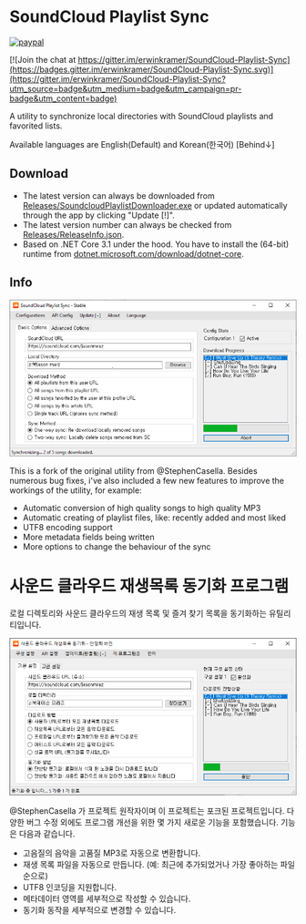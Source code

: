 # SoundCloud Playlist Sync


[![paypal](https://www.paypalobjects.com/en_US/i/btn/btn_donateCC_LG.gif)](https://www.paypal.com/cgi-bin/webscr?cmd=_donations&business=9M5KFV88LSJ7A&currency_code=EUR&source=url)

[![Join the chat at https://gitter.im/erwinkramer/SoundCloud-Playlist-Sync](https://badges.gitter.im/erwinkramer/SoundCloud-Playlist-Sync.svg)](https://gitter.im/erwinkramer/SoundCloud-Playlist-Sync?utm_source=badge&utm_medium=badge&utm_campaign=pr-badge&utm_content=badge)

A utility to synchronize local directories with SoundCloud playlists and favorited lists.

Available languages are English(Default) and Korean(한국어) [Behind↓]

## Download
- The latest version can always be downloaded from [Releases/SoundcloudPlaylistDownloader.exe](https://github.com/erwinkramer/SoundCloud-Playlist-Sync/raw/fix/Soundcloud%20Playlist%20Downloader/Releases/SoundcloudPlaylistDownloader.exe) or updated automatically through the app by clicking "Update [!]".
- The latest version number can always be checked from [Releases/ReleaseInfo.json](https://raw.githubusercontent.com/erwinkramer/SoundCloud-Playlist-Sync/fix/Soundcloud%20Playlist%20Downloader/Releases/ReleaseInfo.json).
- Based on .NET Core 3.1 under the hood. You have to install the (64-bit) runtime from [dotnet.microsoft.com/download/dotnet-core](https://dotnet.microsoft.com/download/dotnet-core/thank-you/runtime-desktop-3.1.0-windows-x64-installer).

## Info
![alt text](https://raw.githubusercontent.com/HongSic/SoundCloud-Playlist-Sync/fix/Program%20GUI.PNG)

This is a fork of the original utility from @StephenCasella. Besides numerous bug fixes, i've also included a few new features to improve the workings of the utility, for example:

- Automatic conversion of high quality songs to high quality MP3
- Automatic creating of playlist files, like: recently added and most liked
- UTF8 encoding support
- More metadata fields being written
- More options to change the behaviour of the sync


# 사운드 클라우드 재생목록 동기화 프로그램

로컬 디렉토리와 사운드 클라우드의 재생 목록 및 즐겨 찾기 목록을 동기화하는 유틸리티입니다.

![alt text](https://raw.githubusercontent.com/HongSic/SoundCloud-Playlist-Sync/fix/Program%20GUI%20(Korean).PNG)

@StephenCasella 가 프로젝트 원작자이며 이 프로젝트는 포크된 프로젝트입니다. 다양한 버그 수정 외에도 프로그램 개선을 위한 몇 가지 새로운 기능을 포함했습니다. 기능은 다음과 같습니다.

- 고음질의 음악을 고품질 MP3로 자동으로 변환합니다.
- 재생 목록 파일을 자동으로 만듭니다. (예: 최근에 추가되었거나 가장 좋아하는 파일순으로)
- UTF8 인코딩을 지원합니다.
- 메타데이터 영역를 세부적으로 작성할 수 있습니다.
- 동기화 동작을 세부적으로 변경할 수 있습니다.
